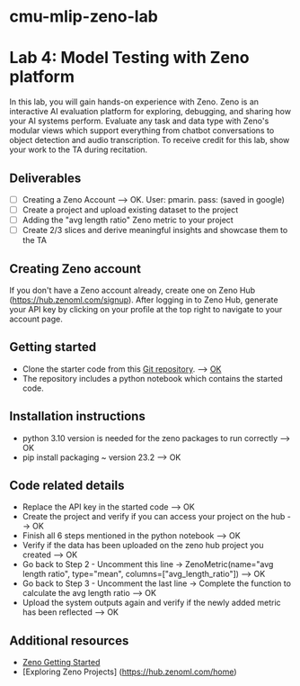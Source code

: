 # cmu-mlip-zeno-lab

# Lab 4: Model Testing with Zeno platform

In this lab, you will gain hands-on experience with Zeno.
Zeno is an interactive AI evaluation platform for exploring, debugging, and sharing how your AI systems perform. Evaluate any task and data type with Zeno's modular views which support everything from chatbot conversations to object detection and audio transcription.
To receive credit for this lab, show your work to the TA during recitation.

## Deliverables
- [ ] Creating a Zeno Account --> OK. User: pmarin. pass: (saved in google)
- [ ] Create a project and upload existing dataset to the project
- [ ] Adding the "avg length ratio" Zeno metric to your project
- [ ] Create 2/3 slices and derive meaningful insights and showcase them to the TA 

## Creating Zeno account
If you don't have a Zeno account already, create one on Zeno Hub (https://hub.zenoml.com/signup). After logging in to Zeno Hub, generate your API key by clicking on your profile at the top right to navigate to your account page.

## Getting started
- Clone the starter code from this [Git repository](https://github.com/sayalikandarkar/cmu-mlip-zeno-lab). --> [OK](https://github.com/pablo-marin-vicuna/cmu-mlip-zeno-lab)
- The repository includes a python notebook which contains the started code.

## Installation instructions
- python 3.10 version is needed for the zeno packages to run correctly --> OK
- pip install packaging ~ version 23.2 --> OK

## Code related details
- Replace the API key in the started code --> OK
- Create the project and verify if you can access your project on the hub --> OK
- Finish all 6 steps mentioned in the python notebook --> OK
- Verify if the data has been uploaded on the zeno hub project you created --> OK
- Go back to Step 2 - Uncomment this line -> ZenoMetric(name="avg length ratio", type="mean", columns=["avg_length_ratio"]) --> OK
- Go back to Step 3 - Uncomment the last line -> Complete the function to calculate the avg length ratio --> OK
- Upload the system outputs again and verify if the newly added metric has been reflected --> OK

## Additional resources
- [Zeno Getting Started](https://zenoml.com/docs/intro)
- [Exploring Zeno Projects] (https://hub.zenoml.com/home)
